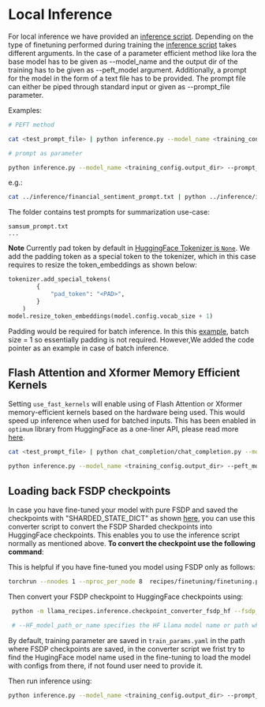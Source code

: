 # Local Inference

For local inference we have provided an [inference script](inference.py). Depending on the type of finetuning performed during training the [inference script](inference.py) takes different arguments.
In the case of a parameter efficient method like lora the base model has to be given as --model_name and the output dir of the training has to be given as --peft_model argument.
Additionally, a prompt for the model in the form of a text file has to be provided. The prompt file can either be piped through standard input or given as --prompt_file parameter.

Examples:

```bash
# PEFT method

cat <test_prompt_file> | python inference.py --model_name <training_config.model_name> --peft_model <training_config.output_dir> --use_auditnlg
```

```bash
# prompt as parameter

python inference.py --model_name <training_config.output_dir> --prompt_file <test_prompt_file> --use_auditnlg
```

e.g.:

```bash
cat ../inference/financial_sentiment_prompt.txt | python ../inference/inference.py --model_name "Meta-Llama-3-8B-Instruct-hf" --use_auditnlg --peft_model "../fine-tuning/pefe-model/Meta-Llama-3-8B-Instruct-hf-lora-sentiment-dataset-20240606"
```

The  folder contains test prompts for summarization use-case:

```
samsum_prompt.txt
...
```

**Note**
Currently pad token by default in [HuggingFace Tokenizer is `None`](https://github.com/huggingface/transformers/blob/main/src/transformers/models/llama/tokenization_llama.py#L110). We add the padding token as a special token to the tokenizer, which in this case requires to resize the token_embeddings as shown below:

```python
tokenizer.add_special_tokens(
        {
            "pad_token": "<PAD>",
        }
    )
model.resize_token_embeddings(model.config.vocab_size + 1)
```
Padding would be required for batch inference. In this this [example](inference.py), batch size = 1 so essentially padding is not required. However,We added the code pointer as an example in case of batch inference.

## Flash Attention and Xformer Memory Efficient Kernels

Setting `use_fast_kernels` will enable using of Flash Attention or Xformer memory-efficient kernels based on the hardware being used. This would speed up inference when used for batched inputs. This has been enabled in `optimum` library from HuggingFace as a one-liner API, please read more [here](https://pytorch.org/blog/out-of-the-box-acceleration/).

```bash
cat <test_prompt_file> | python chat_completion/chat_completion.py --model_name "PATH/TO/MODEL/7B/" --prompt_file chat_completion/chats.json  --quantization --use_auditnlg --use_fast_kernels

python inference.py --model_name <training_config.output_dir> --peft_model <training_config.output_dir> --prompt_file <test_prompt_file> --use_auditnlg --use_fast_kernels
```

## Loading back FSDP checkpoints

In case you have fine-tuned your model with pure FSDP and saved the checkpoints with "SHARDED_STATE_DICT" as shown [here](../../../src/llama_recipes/configs/fsdp.py), you can use this converter script to convert the FSDP Sharded checkpoints into HuggingFace checkpoints. This enables you to use the inference script normally as mentioned above.
**To convert the checkpoint use the following command**:

This is helpful if you have fine-tuned you model using FSDP only as follows:

```bash
torchrun --nnodes 1 --nproc_per_node 8  recipes/finetuning/finetuning.py --enable_fsdp --model_name /path_of_model_folder/7B --dist_checkpoint_root_folder model_checkpoints --dist_checkpoint_folder fine-tuned --pure_bf16
```
Then convert your FSDP checkpoint to HuggingFace checkpoints using:
```bash
 python -m llama_recipes.inference.checkpoint_converter_fsdp_hf --fsdp_checkpoint_path  PATH/to/FSDP/Checkpoints --consolidated_model_path PATH/to/save/checkpoints --HF_model_path_or_name PATH/or/HF/model_name

 # --HF_model_path_or_name specifies the HF Llama model name or path where it has config.json and tokenizer.json
 ```
By default, training parameter are saved in `train_params.yaml` in the path where FSDP checkpoints are saved, in the converter script we frist try to find the HugingFace model name used in the fine-tuning to load the model with configs from there, if not found user need to provide it.

Then run inference using:

```bash
python inference.py --model_name <training_config.output_dir> --prompt_file <test_prompt_file> 

```